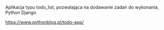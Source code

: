 Aplikacja typu todo_list, pozwalająca na dodawanie zadań do wykonania, Python Django


https://www.pythonblog.pl/todo-app/
